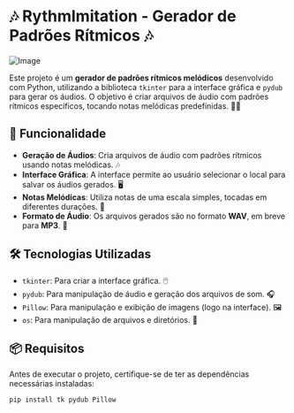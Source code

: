 # 🎶 RythmImitation - Gerador de Padrões Rítmicos 🎶
![Image](https://github.com/user-attachments/assets/f3b3f4e0-7e58-4fbd-afee-860ce7e61984)

Este projeto é um **gerador de padrões rítmicos melódicos** desenvolvido com Python, utilizando a biblioteca `tkinter` para a interface gráfica e `pydub` para gerar os áudios. O objetivo é criar arquivos de áudio com padrões rítmicos específicos, tocando notas melódicas predefinidas. 🥁🎹

## 🔧 Funcionalidade

- **Geração de Áudios**: Cria arquivos de áudio com padrões rítmicos usando notas melódicas. 🎶
- **Interface Gráfica**: A interface permite ao usuário selecionar o local para salvar os áudios gerados. 🖥️
- **Notas Melódicas**: Utiliza notas de uma escala simples, tocadas em diferentes durações. 🎵
- **Formato de Áudio**: Os arquivos gerados são no formato **WAV**, em breve para **MP3**. 📂

## 🛠️ Tecnologias Utilizadas

- `tkinter`: Para criar a interface gráfica. 🖱️
- `pydub`: Para manipulação de áudio e geração dos arquivos de som. 🎧
- `Pillow`: Para manipulação e exibição de imagens (logo na interface). 🖼️
- `os`: Para manipulação de arquivos e diretórios. 📁

## 📦 Requisitos

Antes de executar o projeto, certifique-se de ter as dependências necessárias instaladas:

```bash
pip install tk pydub Pillow
